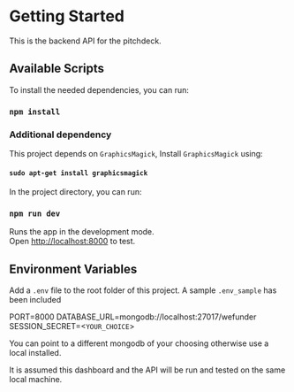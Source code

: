 # Getting Started

This is the backend API for the pitchdeck.

## Available Scripts

To install the needed dependencies, you can run:

### `npm install`

### Additional dependency

This project depends on `GraphicsMagick`, Install `GraphicsMagick` using:

#### `sudo apt-get install graphicsmagick`

In the project directory, you can run:

### `npm run dev`

Runs the app in the development mode.\
Open [http://localhost:8000](http://localhost:8000) to test.

## Environment Variables

Add a `.env` file to the root folder of this project.
A sample `.env_sample` has been included

PORT=8000
DATABASE_URL=mongodb://localhost:27017/wefunder
SESSION_SECRET=<`YOUR_CHOICE`>

You can point to a different mongodb of your choosing otherwise use a local installed.

It is assumed this dashboard and the API will be run and tested on the same local machine.
